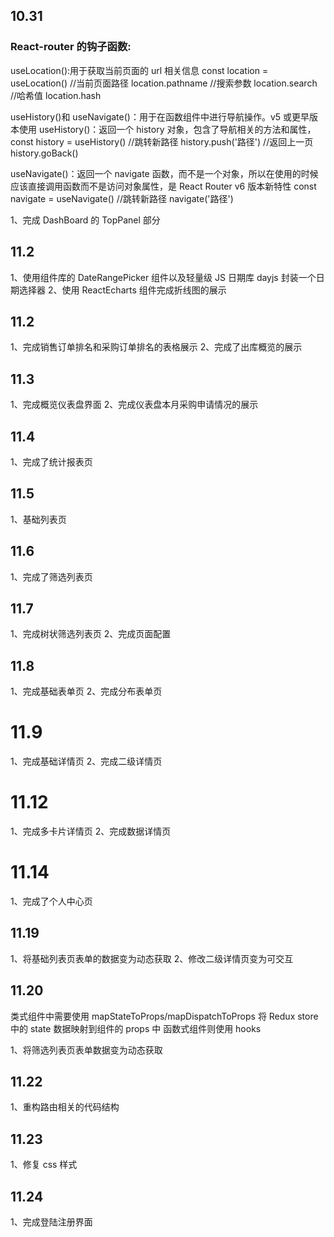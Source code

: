 ## 10.31

### React-router 的钩子函数:

useLocation():用于获取当前页面的 url 相关信息
const location = useLocation()
//当前页面路径 location.pathname
//搜索参数 location.search
//哈希值 location.hash

useHistory()和 useNavigate()：用于在函数组件中进行导航操作。v5 或更早版本使用
useHistory()：返回一个 history 对象，包含了导航相关的方法和属性，
const history = useHistory()
//跳转新路径 history.push('路径')
//返回上一页 history.goBack()

useNavigate()：返回一个 navigate 函数，而不是一个对象，所以在使用的时候应该直接调用函数而不是访问对象属性，是 React Router v6 版本新特性
const navigate = useNavigate()
//跳转新路径 navigate('路径')

1、完成 DashBoard 的 TopPanel 部分

## 11.2

1、使用组件库的 DateRangePicker 组件以及轻量级 JS 日期库 dayjs 封装一个日期选择器
2、使用 ReactEcharts 组件完成折线图的展示

## 11.2

1、完成销售订单排名和采购订单排名的表格展示
2、完成了出库概览的展示

## 11.3

1、完成概览仪表盘界面
2、完成仪表盘本月采购申请情况的展示

## 11.4

1、完成了统计报表页

## 11.5

1、基础列表页

## 11.6

1、完成了筛选列表页

## 11.7

1、完成树状筛选列表页
2、完成页面配置

## 11.8

1、完成基础表单页
2、完成分布表单页

# 11.9

1、完成基础详情页
2、完成二级详情页

# 11.12

1、完成多卡片详情页
2、完成数据详情页

# 11.14

1、完成了个人中心页

## 11.19

1、将基础列表页表单的数据变为动态获取
2、修改二级详情页变为可交互

## 11.20

类式组件中需要使用 mapStateToProps/mapDispatchToProps 将 Redux store 中的 state 数据映射到组件的 props 中
函数式组件则使用 hooks

1、将筛选列表页表单数据变为动态获取

## 11.22

1、重构路由相关的代码结构

## 11.23

1、修复 css 样式

## 11.24

1、完成登陆注册界面
